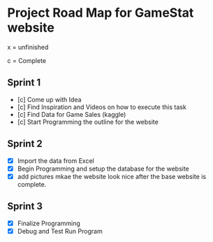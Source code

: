 # Project Road Map for GameStat website

x = unfinished

c = Complete

## Sprint 1 
- [c] Come up with Idea
- [c] Find Inspiration and Videos on how to execute this task
- [c] Find Data for Game Sales (kaggle)
- [c] Start Programming the outline for the website

## Sprint 2
- [x] Import the data from Excel
- [x] Begin Programming and setup the database for the website
- [x] add pictures mkae the website look nice after the base website is complete.

## Sprint 3
- [x] Finalize Programming
- [x] Debug and Test Run Program

